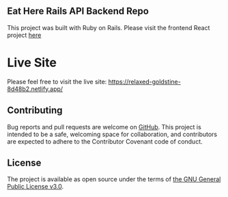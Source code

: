 ## Eat Here Rails API Backend Repo

This project was built with Ruby on Rails. 
Please visit the frontend React project <a href="https://github.com/lena0128/eat-here-react-app">here</a>

# Live Site
Please feel free to visit the live site: https://relaxed-goldstine-8d48b2.netlify.app/

## Contributing

Bug reports and pull requests are welcome on <a href="https://github.com/lena0128/eat-here-rails-api-backend">GitHub</a>. This project is intended to be a safe, welcoming space for collaboration, and contributors are expected to adhere to the Contributor Covenant code of conduct.

## License

The project is available as open source under the terms of <a href="https://www.gnu.org/licenses/gpl-3.0.en.html">the GNU General Public License v3.0</a>.
